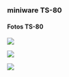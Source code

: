 ### miniware TS-80

#### Fotos TS-80

![](https://user-images.githubusercontent.com/69573151/201534282-2a02a634-de90-48c1-b98b-9a065115038b.jpg)

![](https://user-images.githubusercontent.com/69573151/201534312-9046db29-2046-4acc-bb36-c8c51087b945.jpg)

![](https://user-images.githubusercontent.com/69573151/201534328-f9dfeef2-a3dc-4a02-b23e-3c94bb1ccf86.jpg)
